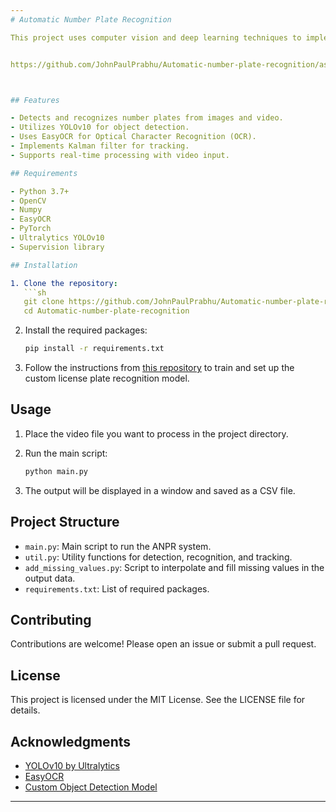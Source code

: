 ```yaml
---
# Automatic Number Plate Recognition

This project uses computer vision and deep learning techniques to implement an Automatic Number Plate Recognition (ANPR) system. The goal is to detect and recognize vehicle number plates from images or video streams.


https://github.com/JohnPaulPrabhu/Automatic-number-plate-recognition/assets/26264448/a3f555f2-701f-4123-bb96-616d46eb4053



## Features

- Detects and recognizes number plates from images and video.
- Utilizes YOLOv10 for object detection.
- Uses EasyOCR for Optical Character Recognition (OCR).
- Implements Kalman filter for tracking.
- Supports real-time processing with video input.

## Requirements

- Python 3.7+
- OpenCV
- Numpy
- EasyOCR
- PyTorch
- Ultralytics YOLOv10
- Supervision library

## Installation

1. Clone the repository:
   ```sh
   git clone https://github.com/JohnPaulPrabhu/Automatic-number-plate-recognition.git
   cd Automatic-number-plate-recognition
   ```

2. Install the required packages:
   ```sh
   pip install -r requirements.txt
   ```

3. Follow the instructions from [this repository](https://github.com/JohnPaulPrabhu/Object-Detection-On-Custom-Dataset.git) to train and set up the custom license plate recognition model.

## Usage

1. Place the video file you want to process in the project directory.

2. Run the main script:
   ```sh
   python main.py
   ```

3. The output will be displayed in a window and saved as a CSV file.

## Project Structure

- `main.py`: Main script to run the ANPR system.
- `util.py`: Utility functions for detection, recognition, and tracking.
- `add_missing_values.py`: Script to interpolate and fill missing values in the output data.
- `requirements.txt`: List of required packages.

## Contributing

Contributions are welcome! Please open an issue or submit a pull request.

## License

This project is licensed under the MIT License. See the LICENSE file for details.

## Acknowledgments

- [YOLOv10 by Ultralytics](https://github.com/ultralytics/yolov10)
- [EasyOCR](https://github.com/JaidedAI/EasyOCR)
- [Custom Object Detection Model](https://github.com/JohnPaulPrabhu/Object-Detection-On-Custom-Dataset.git)

---
```

